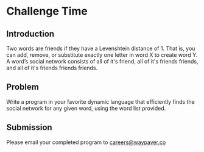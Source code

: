 # Challenge Time

## Introduction
Two words are friends if they have a Levenshtein distance of 1. That is, you
can add, remove, or substitute exactly one letter in word X to create word Y.
A word’s social network consists of all of it's friend, all of it's friends friends, and all of it's friends friends friends.

## Problem
Write a program in your favorite dynamic language that efficiently finds the
social network for any given word, using the word list provided.

## Submission
Please email your completed program to careers@waypaver.co
